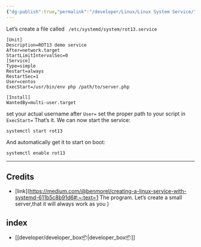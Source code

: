 ```yaml
---
{"dg-publish":true,"permalink":"/developer/Linux/Linux System Service/","tags":["linux"]}
---
```




Let’s create a file called ` /etc/systemd/system/rot13.service`
```shell
[Unit]
Description=ROT13 demo service
After=network.target
StartLimitIntervalSec=0
[Service]
Type=simple
Restart=always
RestartSec=1
User=centos
ExecStart=/usr/bin/env php /path/to/server.php

[Install]
WantedBy=multi-user.target
```

set your actual username after `User=`
set the proper path to your script in `ExecStart=`
That’s it. We can now start the service:

```shell
systemctl start rot13
```

And automatically get it to start on boot:

```shell
systemctl enable rot13
```

---

## Credits
- [link](https://medium.com/@benmorel/creating-a-linux-service-with-systemd-611b5c8b91d6#:~:text=1 The program. Let’s create a small server,that it will always work as you )
## index
- [[developer/developer_box📦\|developer_box📦]]